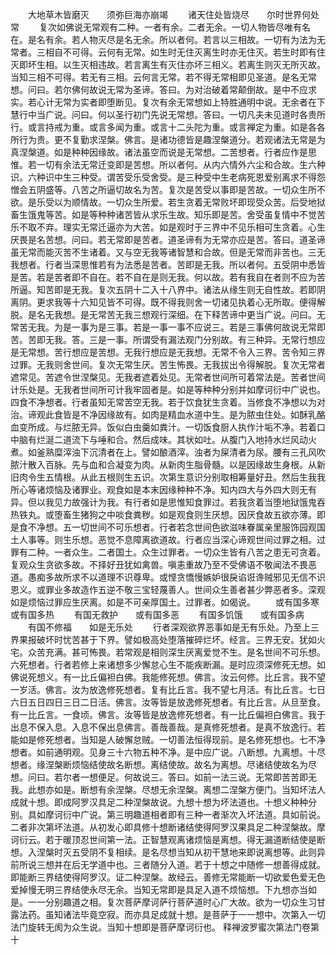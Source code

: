 <!-- { "loadSidebar": true } -->
　　大地草木皆磨灭　　须弥巨海亦崩竭
　　诸天住处皆烧尽　　尔时世界何处常
　　复次如佛说无常观有二种。一者有余。二者无余。一切人物皆尽唯有名在。是名有余。若人物灭尽是名无余。所以者何。若言以三相故。一切有为法为无常者。三相自不可得。云何有无常。如生时无住灭离生时亦无住灭。若生时即有住灭即坏生相。以生灭相违故。若言离生有灭住亦坏三相义。若离生则灭无所灭故。当知三相不可得。若无有三相。云何言无常。若不得无常相即见圣道。是名无常想。问曰。若尔佛何故说无常为圣谛。答曰。为对治破着常颠倒故。是中不应求实。若心计无常为实者即堕断见。复次有余无常想如上特胜通明中说。无余者在下慧行中当广说。问曰。何以圣行初门先说无常想。答曰。一切凡夫未见道时各贵所行。或言持戒为重。或言多闻为重。或言十二头陀为重。或言禅定为重。如是各各所行为贵。更不复勤求涅槃。佛言。是诸功德皆是趣涅槃道分。若观诸法无常是为真涅槃道。如是种种因缘故。诸法虽空而说是无常想。二苦想者。行者应作是思惟。若一切有余法无常迁变即是苦想。所以者何。从内六情外六尘和合故。生六种识。六种识中生三种受。谓苦受乐受舍受。是三种受中生老病死恩爱别离求不得怨憎会五阴盛等。八苦之所逼切故名为苦。复次是苦受以事即是苦故。一切众生所不欲。是乐受以为顺情故。一切众生所爱。若生贪着无常败坏即现受众苦。后受地狱畜生饿鬼等苦。如是等种种诸苦皆从求乐生故。知乐即是苦。舍受虽复情中不觉苦乐不取不弃。理实无常迁逼亦为大苦。如是观时于三界中不见乐相可生贪着。心生厌畏是名苦想。问曰。若无常即是苦者。道圣谛有为无常亦应是苦。答曰。道圣谛虽无常而能灭苦不生诸着。又与空无我等诸智慧和合故。但是无常而非苦也。三无我想者。行者当深思惟若有为法悉是苦者。苦即是无我。所以者何。五受阴中悉皆是苦。若是苦者即不自在。若不自在是则无我。何以故。若有我自在者则不应为苦所逼。知苦即是无我。复次五阴十二入十八界中。诸法从缘生则无自性故。若即阴离阴。更求我等十六知见皆不可得。既不得我则舍一切诸见执着心无所取。便得解脱。是名无我想。是无常苦无我三想观行深细。在下释苦谛中更当广说。问曰。无常苦无我。为是一事为是三事。若是一事一事不应说三。若是三事佛何故说无常即苦。苦即无我。答。三是一事。所谓受有漏法观门分别故。有三种异。无常行想应是无常想。苦行想应是苦想。无我行想应是无我想。无常不令入三界。苦令知三界过罪。无我则舍世间。复次无常生厌。苦生怖畏。无我拔出令得解脱。复次无常者遮常见。苦遮令世涅槃见。无我者遮着处见。无常者世间所可着常法是。苦者世间计乐处是。无我者世间所可计我牢固者是。如是等种种分别并如摩诃衍中广说也。四食不净想者。行者虽知无常苦空无我。若于饮食犹生贪着。当修食不净想以为对治。谛观此食皆是不净因缘故有。如肉是精血水道中生。是为脓虫住处。如酥乳酪血变所成。与烂脓无异。饭似白虫羹如粪汁。一切饭食厨人执作汁垢不净。若着口中脑有烂涎二道流下与唾和合。然后成味。其状如吐。从腹门入地持水烂风动火煮。如釜熟糜滓浊下沉清者在上。譬如酿酒滓。浊者为屎清者为尿。腰有三孔风吹脓汁散入百脉。先与血和合凝变为肉。从新肉生脂骨髓。以是因缘故生身根。从新旧肉令生五情根。从此五根则生五识。次第生意识分别取相筹量好丑。然后生我我所心等诸烦恼及诸罪业。观食如是本末因缘种种不净。知内四大与外四大则无有异。但以我见力故强计为我。有行者如是思惟知食罪过。若我贪着当堕地狱饿鬼吞热铁丸。或堕畜生猪狗之中啖食粪秽。如是观食则生厌想。因厌食故五欲亦薄。即是食不净想。五一切世间不可乐想者。行者若念世间色欲滋味眷属亲里服饰园观国土人事等。则生乐想。恶觉不息障离欲道故。行者应当深心谛观世间过罪之相。过罪有二种。一者众生。二者国土。众生过罪者。一切众生皆有八苦之患无可贪着。复观众生贪欲多故。不择好丑犹如禽兽。嗔恚重故乃至不受佛语不敬闻法不畏恶道。愚痴多故所求不以道理不识尊卑。或悭贪憍慢嫉妒很戾谄诳谗贼邪见无信不识恩义。或罪业多故造作五逆不敬三宝轻蔑善人。世间众生善者甚少弊恶者多。深观如是烦恼过罪应生厌离。如是不可亲厚国土。过罪者。如偈说。
　　或有国多寒　　或有国多热
　　有国无救护　　或有国多恶
　　有国多饥饿　　或有国多病
　　有国不修福　　如是无乐处
　　行者深观欲界恶事如是无有乐处。乃至上三界果报破坏时忧苦甚于下界。譬如极高处堕落摧碎烂坏。经言。三界无安。犹如火宅。众苦充满。甚可怖畏。若常观是相则深生厌离爱觉不生。是名世间不可乐想。六死想者。行者若修上来诸想多少懈怠心生不能疾断漏。是时应须深修死无想。如佛说死想义。有一比丘偏袒白佛。我能修死想。佛言。汝云何修。比丘言。我不望一岁活。佛言。汝为放逸修死想者。复有比丘言。我不望七月活。有比丘言。七日六日五日四日三日二日活。佛言。汝等皆是放逸修死想者。有比丘言。从旦至食。有一比丘言。一食顷。佛言。汝等皆是放逸修死想者。有一比丘偏袒白佛言。我于出息不保入息。入息不保出息佛言。善哉善哉。是真修死想者。是真不放逸行。若能如是修死想者。当知是人破懈怠贼。一切善法恒得现前。是名修死想也。七不净想者。如前通明观。见身三十六物五种不净。是中应广说。八断想。九离想。十尽想者。缘涅槃断烦恼结使故名断想。离结使故。故名为离想。尽诸结使故名为尽想。问曰。若尔者一想便足。何故说三。答曰。如前一法三说。无常即苦苦即无我。此想亦如是。断想有余涅槃。尽想无余涅槃。离想二涅槃方便门。当知坏法人成就十想。即成阿罗汉具足二种涅槃故说。九想十想为坏法道也。十想义种种分别。具如摩诃衍中广说。第三明趣道相者即有三种一者渐次入坏法道。具如前说。二者非次第坏法道。从初发心即具修十想断诸结使得阿罗汉果具足二种涅槃故。摩诃衍云。若于暖顶忍世间第一法。正智慧观离诸烦恼是离想。得无漏道断结使是断想。入涅槃时灭五受阴不复相续。是名尽想当知从初干慧地来即说离想等。此则异前所说三想并在后无学道中也。三者随分入道。若于十想之中随修一想善得成就。即能断三界结使得阿罗汉。证二种涅槃。故经云。善修无常能断一切欲爱色爱无色爱掉慢无明三界结使永尽无余。当知无常即是具足入道不烦恼想。下九想亦当如是。一一分别趣道之相。复次菩萨摩诃萨行菩萨道时心广大故。欲为一切众生习甘露法药。虽知诸法毕竟空寂。而亦具足成就十想。是菩萨于一一想中。次第入一切法门旋转无阂为众生说。当知十想即是菩萨摩诃衍也。
释禅波罗蜜次第法门卷第十
